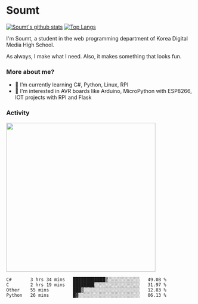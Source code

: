 # Soumt
[![Soumt's github stats](https://github-readme-stats.vercel.app/api?username=soumt-r)](https://github.com/anuraghazra/github-readme-stats)
[![Top Langs](https://github-readme-stats.vercel.app/api/top-langs/?username=soumt-r&layout=compact)](https://github.com/anuraghazra/github-readme-stats)

I'm Soumt, a student in the web programming department of Korea Digital Media High School.

As always, I make what I need. Also, it makes something that looks fun.

### More about me?
- 🌱 I’m currently learning C#, Python, Linux, RPI
- :pushpin: I'm interested in AVR boards like Arduino, MicroPython with ESP8266, IOT projects with RPI and Flask


### Activity
<img height="400" img src="https://wakatime.com/share/@soumt_r/243bdd45-4e71-4a64-bb68-9b7aa7f1d3de.svg"></img>

<!--START_SECTION:waka-->
```text
C#       3 hrs 34 mins   ████████████▒░░░░░░░░░░░░   49.08 % 
C        2 hrs 19 mins   ████████░░░░░░░░░░░░░░░░░   31.97 % 
Other    55 mins         ███▒░░░░░░░░░░░░░░░░░░░░░   12.83 % 
Python   26 mins         █▓░░░░░░░░░░░░░░░░░░░░░░░   06.13 % 
```
<!--END_SECTION:waka-->

